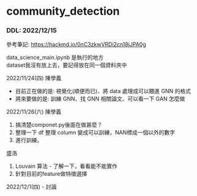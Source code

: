 # community_detection
### DDL: 2022/12/15

參考筆記: https://hackmd.io/0nC3zkwVRDi2cn18jJPA0g

data_science_main.ipynb 是執行的地方  
dataset我沒有放上去，要記得放在同一個資料夾中

2022/11/24(四) 陳學義 
- 目前正在做的是: 視覺化(順便而已)、將 data 處理成可以餵進 GNN 的格式
- 將來要做的是: 訓練 GNN、找 GNN 相關論文、可以看一下 GAN 怎麼做

2022/11/26(六) 
陳學義
1. 搞清楚componet.py後面在做甚麼？  
2. 整理一下 df 整理 column 變成可以訓練，NAN標成一個以外的數字
3. 進行訓練。

盛浩
1. Louvain 算法 - 了解一下，看看能不能實作
2. 針對目前的feature做特徵選擇


2022/12/1(四) - 討論